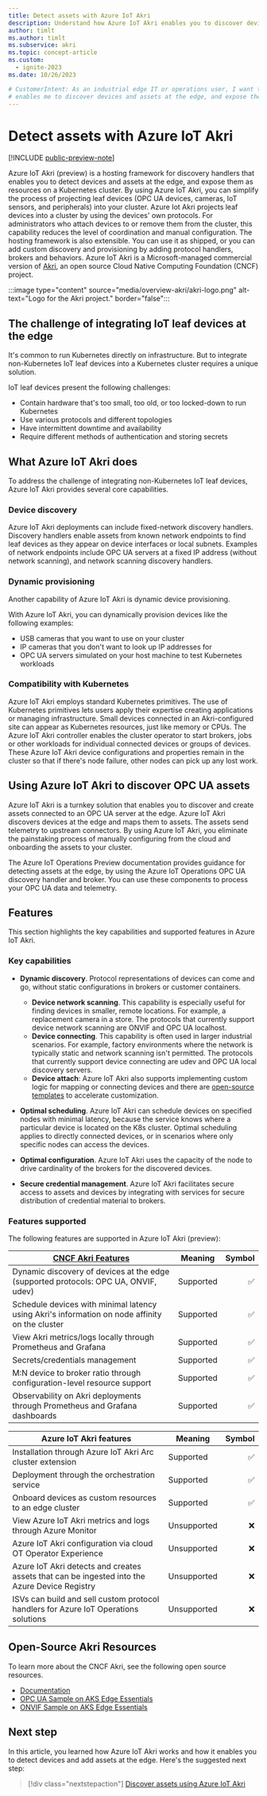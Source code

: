 ```yaml
---
title: Detect assets with Azure IoT Akri
description: Understand how Azure IoT Akri enables you to discover devices and assets at the edge, and expose them as resources on your cluster.
author: timlt
ms.author: timlt
ms.subservice: akri
ms.topic: concept-article
ms.custom:
  - ignite-2023
ms.date: 10/26/2023

# CustomerIntent: As an industrial edge IT or operations user, I want to to understand how Azure IoT Akri
# enables me to discover devices and assets at the edge, and expose them as resources on a Kubernetes cluster.
---
```


# Detect assets with Azure IoT Akri

[!INCLUDE [public-preview-note](../includes/public-preview-note.md)]

Azure IoT Akri (preview) is a hosting framework for discovery handlers that enables you to detect devices and assets at the edge, and expose them as resources on a Kubernetes cluster. By using Azure IoT Akri, you can simplify the process of projecting leaf devices (OPC UA devices, cameras, IoT sensors, and peripherals) into your cluster.  Azure Iot Akri projects leaf devices into a cluster by using the devices' own protocols. For administrators who attach devices to or remove them from the cluster, this capability reduces the level of coordination and manual configuration. The hosting framework is also extensible. You can use it as shipped, or you can add custom discovery and provisioning by adding protocol handlers, brokers and behaviors. Azure IoT Akri is a Microsoft-managed commercial version of [Akri](https://docs.akri.sh/), an open source Cloud Native Computing Foundation (CNCF) project.  

:::image type="content" source="media/overview-akri/akri-logo.png" alt-text="Logo for the Akri project." border="false":::

## The challenge of integrating IoT leaf devices at the edge

It's common to run Kubernetes directly on infrastructure. But to integrate non-Kubernetes IoT leaf devices into a Kubernetes cluster requires a unique solution. 

IoT leaf devices present the following challenges:
- Contain hardware that's too small, too old, or too locked-down to run Kubernetes
- Use various protocols and different topologies
- Have intermittent downtime and availability
- Require different methods of authentication and storing secrets

## What Azure IoT Akri does
To address the challenge of integrating non-Kubernetes IoT leaf devices, Azure IoT Akri provides several core capabilities.

### Device discovery
Azure IoT Akri deployments can include fixed-network discovery handlers. Discovery handlers enable assets from known network endpoints to find leaf devices as they appear on device interfaces or local subnets. Examples of network endpoints include OPC UA servers at a fixed IP address (without network scanning), and network scanning discovery handlers.

### Dynamic provisioning
Another capability of Azure IoT Akri is dynamic device provisioning.  

With Azure IoT Akri, you can dynamically provision devices like the following examples:

- USB cameras that you want to use on your cluster
- IP cameras that you don't want to look up IP addresses for
- OPC UA servers simulated on your host machine to test Kubernetes workloads


### Compatibility with Kubernetes
Azure IoT Akri employs standard Kubernetes primitives. The use of Kubernetes primitives lets users apply their expertise creating applications or managing infrastructure. Small devices connected in an Akri-configured site can appear as Kubernetes resources, just like memory or CPUs. The Azure IoT Akri controller enables the cluster operator to start brokers, jobs or other workloads for individual connected devices or groups of devices. These Azure IoT Akri device configurations and properties remain in the cluster so that if there's node failure, other nodes can pick up any lost work.

## Using Azure IoT Akri to discover OPC UA assets
Azure IoT Akri is a turnkey solution that enables you to discover and create assets connected to an OPC UA server at the edge. Azure IoT Akri discovers devices at the edge and maps them to assets. The assets send telemetry to upstream connectors. By using Azure IoT Akri, you eliminate the painstaking process of manually configuring from the cloud and onboarding the assets to your cluster.  

The Azure IoT Operations Preview documentation provides guidance for detecting assets at the edge, by using the Azure IoT Operations OPC UA discovery handler and broker. You can use these components to process your OPC UA data and telemetry. 

## Features
This section highlights the key capabilities and supported features in Azure IoT Akri.

### Key capabilities
- **Dynamic discovery**. Protocol representations of devices can come and go, without static configurations in brokers or customer containers. 
  - **Device network scanning**.  This capability is especially useful for finding devices in smaller, remote locations. For example, a replacement camera in a store. The protocols that currently support device network scanning are ONVIF and OPC UA localhost.
  - **Device connecting**. This capability is often used in larger industrial scenarios. For example, factory environments where the network is typically static and network scanning isn't permitted. The protocols that currently support device connecting are udev and OPC UA local discovery servers.
  - **Device attach**: Azure IoT Akri also supports implementing custom logic for mapping or connecting devices and there are [open-source templates](https://docs.akri.sh/development/handler-development) to accelerate customization.

- **Optimal scheduling**. Azure IoT Akri can schedule devices on specified nodes with minimal latency, because the service knows where a particular device is located on the K8s cluster. Optimal scheduling applies to directly connected devices, or in scenarios where only specific nodes can access the devices.

- **Optimal configuration**. Azure IoT Akri uses the capacity of the node to drive cardinality of the brokers for the discovered devices.

- **Secure credential management**. Azure IoT Akri facilitates secure access to assets and devices by integrating with services for secure distribution of credential material to brokers.

### Features supported
The following features are supported in Azure IoT Akri (preview):

| [CNCF Akri Features](https://docs.akri.sh/)                                                    | Meaning   | Symbol   |
| ---------------------------------------------------------------------------------------------- | --------- | -------: |
| Dynamic discovery of devices at the edge (supported protocols: OPC UA, ONVIF, udev)            | Supported |   ✅    |
| Schedule devices with minimal latency using Akri's information on node affinity on the cluster | Supported |   ✅    |
| View Akri metrics/logs locally through Prometheus and Grafana                                  | Supported |   ✅    |
| Secrets/credentials management                                                                 | Supported |   ✅    |
| M:N device to broker ratio through configuration-level resource support                        | Supported |   ✅    |
| Observability on Akri deployments through Prometheus and Grafana dashboards                    | Supported |   ✅    |


| Azure IoT Akri features  | Meaning | Symbol | 
|---------|---------|---------:|
| Installation through Azure IoT Akri Arc cluster extension                                         | Supported   |   ✅     |
| Deployment through the orchestration service                                                      | Supported   |   ✅     |
| Onboard devices as custom resources to an edge cluster                                            | Supported   |   ✅     |
| View Azure IoT Akri metrics and logs through Azure Monitor	                                      | Unsupported |   ❌     |
| Azure IoT Akri configuration via cloud OT Operator Experience                                     | Unsupported |   ❌     |
| Azure IoT Akri detects and creates assets that can be ingested into the Azure Device Registry     | Unsupported |   ❌     |
| ISVs can build and sell custom protocol handlers for Azure IoT Operations solutions               | Unsupported |   ❌     |



## Open-Source Akri Resources

To learn more about the CNCF Akri, see the following open source resources.  

- [Documentation](https://docs.akri.sh/)
- [OPC UA Sample on AKS Edge Essentials](/azure/aks/hybrid/aks-edge-how-to-akri-opc-ua)
- [ONVIF Sample on AKS Edge Essentials](/azure/aks/hybrid/aks-edge-how-to-akri-onvif)

## Next step
In this article, you learned how Azure IoT Akri works and how it enables you to detect devices and add assets at the edge.  Here's the suggested next step: 

> [!div class="nextstepaction"]
> [Discover assets using Azure IoT Akri](howto-autodetect-opcua-assets-using-akri.md)
